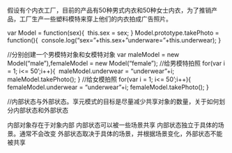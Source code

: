 假设有个内衣工厂，目前的产品有50种男式内衣和50种女士内衣，为了推销产品，工厂生产一些塑料模特来穿上他们的内衣拍成广告照片。

var Model = function(sex){ 	this.sex = sex; }
Model.prototype.takePhoto = function(){ 	console.log(“sex=”+this.sex+”underware=”+this.underwear); }

//分别创建一个男模特对象和女模特对象
var maleModel = new Model(“male”),femaleModel = new Model(“female”);
//给男模特拍照
for(var i = 1; i<= 50’;i++){ 	maleModel.underwear = “underwear”+i;
	maleModel.takePhoto(); }
//给女模拍照
for(var i = 1; i<= 50’;i++){ 	femaleModel.underwear = “underwear”+i;
	femaleModel.takePhoto(); }

//内部状态与外部状态。享元模式的目标是尽量减少共享对象的数量，关于如何划分内部状态和外部状态

内部对象存在于对象内部
内部状态可以被一些场景共享
内部状态独立于具体的场景。通常不会改变
外部状态取决于具体的场景，并根据场景变化，外部状态不能被共享

